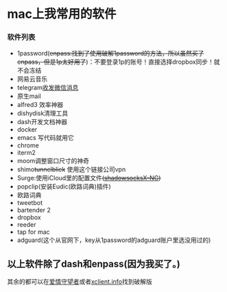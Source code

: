 # mac上我常用的软件
### 软件列表
+ 1password(~~enpass:找到了使用破解1password的方法，所以虽然买了enpass，但是1p太好用了~~)：不要登录1p的账号！直接选择dropbox同步！就不会冻结
+ 网易云音乐
+ telegram[收发微信消息](https://blog.1a23.com/2017/01/09/EFB-How-to-Send-and-Receive-Messages-from-WeChat-on-Telegram-zh-CN/)
+ 原生mail
+ alfred3 效率神器
+ dishydisk清理工具
+ dash开发文档神器
+ docker
+ emacs 写代码就用它
+ chrome
+ iterm2
+ moom调整窗口尺寸的神奇
+ shimo~~tunnelblick~~ 使用这个链接公司vpn
+ Surge:使用iCloud里的配置文件~~([shadowsocksX-NG](https://github.com/shadowsocks/ShadowsocksX-NG))~~
+ popclip(安装Eudic(欧路词典)插件)
+ 欧路词典
+ tweetbot
+ bartender 2
+ dropbox
+ reeder
+ tap for mac
+ adguard(这个从官网下，key从1password的adguard账户里选没用过的)

## 以上软件除了dash和enpass(**因为我买了**。)
其余的都可以在[爱情守望者](http://www.waitsun.com/)或者[xclient.info](http://xclient.info)找到破解版

